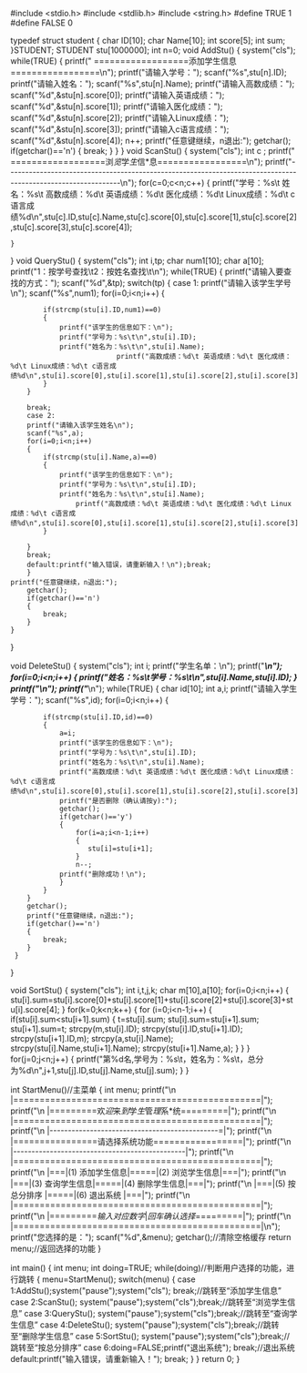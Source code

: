 #include <stdio.h>
#include <stdlib.h>
#include <string.h>
#define TRUE 1
#define FALSE 0

typedef struct student
{
    char ID[10];
    char Name[10];
    int score[5];
    int sum;
}STUDENT;
STUDENT stu[1000000];
int n=0;
void AddStu()
{
    system("cls");
    while(TRUE)
    {
    printf("             ==================添加学生信息=================\n");
    printf("请输入学号：");
    scanf("%s",stu[n].ID);
    printf("请输入姓名：");
    scanf("%s",stu[n].Name);
    printf("请输入高数成绩：");
    scanf("%d",&stu[n].score[0]);
    printf("请输入英语成绩：");
    scanf("%d",&stu[n].score[1]);
    printf("请输入医化成绩：");
    scanf("%d",&stu[n].score[2]);
    printf("请输入Linux成绩：");
    scanf("%d",&stu[n].score[3]);
    printf("请输入c语言成绩：");
    scanf("%d",&stu[n].score[4]);
    n++;
    printf("任意键继续，n退出:");
    getchar();
    if(getchar()=='n')
		{
			break;
		}
    }
}
void ScanStu()
{
    system("cls");
    int c ;
    printf("                            ==================浏*览*学*生*信*息=================\n");
    printf("-------------------------------------------------------------------------------------------------------------\n");
    for(c=0;c<n;c++)
    {
        printf("学号：%s\t 姓名：%s\t 高数成绩：%d\t 英语成绩：%d\t 医化成绩：%d\t Linux成绩：%d\t c语言成绩%d\n",stu[c].ID,stu[c].Name,stu[c].score[0],stu[c].score[1],stu[c].score[2],stu[c].score[3],stu[c].score[4]);

    }
}
void QueryStu()
{
        system("cls");
	int i,tp;
	char num1[10];
	char a[10];
	printf("1：按学号查找\t2：按姓名查找\t\n");
	while(TRUE)
	{
	    printf("请输入要查找的方式：");
	    scanf("%d",&tp);
	    switch(tp)
	    {
		case 1:
		printf("请输入该学生学号\n");
		scanf("%s",num1);
		for(i=0;i<n;i++)
		{

			if(strcmp(stu[i].ID,num1)==0)
			{
				printf("该学生的信息如下：\n");
				printf("学号为：%s\t\n",stu[i].ID);
				printf("姓名为：%s\t\n",stu[i].Name);
                              printf("高数成绩：%d\t 英语成绩：%d\t 医化成绩：%d\t Linux成绩：%d\t c语言成   绩%d\n",stu[i].score[0],stu[i].score[1],stu[i].score[2],stu[i].score[3],stu[i].score[4]);
			}
		}

		break;
		case 2:
		printf("请输入该学生姓名\n");
		scanf("%s",a);
		for(i=0;i<n;i++)
		{
			if(strcmp(stu[i].Name,a)==0)
			{
				printf("该学生的信息如下：\n");
				printf("学号为：%s\t\n",stu[i].ID);
				printf("姓名为：%s\t\n",stu[i].Name);
			        printf("高数成绩：%d\t 英语成绩：%d\t 医化成绩：%d\t Linux成绩：%d\t c语言成   绩%d\n",stu[i].score[0],stu[i].score[1],stu[i].score[2],stu[i].score[3],stu[i].score[4]);
			}

		}
		break;
		default:printf("输入错误，请重新输入！\n");break;
	    }
	printf("任意键继续，n退出:");
        getchar();
        if(getchar()=='n')
		{
			break;
		}
	}
}

void DeleteStu()
{
	 system("cls");
     int i;
     printf("学生名单：\n");
     printf("*************************************************\n");
     for(i=0;i<n;i++)
	 {
	 	printf("姓名：%s\t学号：%s\t\n",stu[i].Name,stu[i].ID);
	 }
	 printf("\n");
	 printf("*************************************************\n");
     while(TRUE)
     {
         char id[10];
         int a,i;
         printf("请输入学生学号：");
         scanf("%s",id);
         for(i=0;i<n;i++)
		{

			if(strcmp(stu[i].ID,id)==0)
			{
			    a=i;
				printf("该学生的信息如下：\n");
				printf("学号为：%s\t\n",stu[i].ID);
				printf("姓名为：%s\t\n",stu[i].Name);
                printf("高数成绩：%d\t 英语成绩：%d\t 医化成绩：%d\t Linux成绩：%d\t c语言成绩%d\n",stu[i].score[0],stu[i].score[1],stu[i].score[2],stu[i].score[3],stu[i].score[4]);
                printf("是否删除（确认请按y):");
                getchar();
                if(getchar()=='y')
                {
                    for(i=a;i<n-1;i++)
                    {
                       stu[i]=stu[i+1];
                    }
                    n--;
                printf("删除成功！\n");
                }
			}
		}
		getchar();
		printf("任意键继续，n退出:");
        if(getchar()=='n')
		{
			break;
		}
     }
}

void SortStu()
{
    system("cls");
    int i,t,j,k;
    char m[10],a[10];
    for(i=0;i<n;i++)
    {
        stu[i].sum=stu[i].score[0]+stu[i].score[1]+stu[i].score[2]+stu[i].score[3]+stu[i].score[4];
    }
    for(k=0;k<n;k++)
   {
       for (i=0;i<n-1;i++)
    {
        if(stu[i].sum<stu[i+1].sum)
        {
            t=stu[i].sum;
            stu[i].sum=stu[i+1].sum;
            stu[i+1].sum=t;
            strcpy(m,stu[i].ID);
            strcpy(stu[i].ID,stu[i+1].ID);
            strcpy(stu[i+1].ID,m);
            strcpy(a,stu[i].Name);
            strcpy(stu[i].Name,stu[i+1].Name);
            strcpy(stu[i+1].Name,a);
        }
    }
    }
    for(j=0;j<n;j++)
    {
        printf("第%d名,学号为：%s\t，姓名为：%s\t，总分为%d\n",j+1,stu[j].ID,stu[j].Name,stu[j].sum);
    }
}

int StartMenu()//主菜单
{
    int menu;
    printf("\n            |===============================================|");
    printf("\n            |=========欢*迎*来*到*学*生*管*理*系*统=========|");
    printf("\n            |===============================================|");
    printf("\n            |----------------------------------------------=|");
    printf("\n            |================请选择系统功能=================|");
    printf("\n            |-----------------------------------------------|");
    printf("\n            |===============================================|");
    printf("\n            |===|(1) 添加学生信息|=====|(2) 浏览学生信息|===|");
    printf("\n            |===|(3) 查询学生信息|=====|(4) 删除学生信息|===|");
    printf("\n            |===|(5)  按总分排序 |=====|(6)   退出系统  |===|");
    printf("\n            |===============================================|");
    printf("\n            |=========*输入对应数字*|*回车确认选择*=========|");
    printf("\n            |===============================================|\n");
    printf("您选择的是：");
    scanf("%d",&menu);
    getchar();//清除空格缓存
    return menu;//返回选择的功能
}

int main()
{
    int menu;
    int doing=TRUE;
    while(doing)//判断用户选择的功能，进行跳转
    {
        menu=StartMenu();
        switch(menu)
        {
            case 1:AddStu();system("pause");system("cls"); break;//跳转至“添加学生信息”
            case 2:ScanStu(); system("pause");system("cls");break;//跳转至“浏览学生信息”
            case 3:QueryStu(); system("pause");system("cls");break;//跳转至“查询学生信息”
            case 4:DeleteStu(); system("pause");system("cls");break;//跳转至“删除学生信息”
            case 5:SortStu(); system("pause");system("cls");break;//跳转至“按总分排序”
            case 6:doing=FALSE;printf("退出系统"); break;//退出系统
            default:printf("输入错误，请重新输入！"); break;
        }
    }
    return 0;
}
